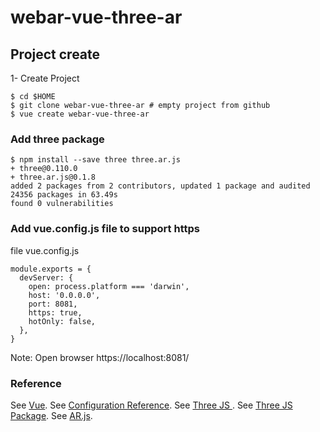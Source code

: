 # webar-vue-three-ar

## Project create 

1- Create Project 

```shell
$ cd $HOME
$ git clone webar-vue-three-ar # empty project from github
$ vue create webar-vue-three-ar
```

### Add three package 
```shell
$ npm install --save three three.ar.js
+ three@0.110.0
+ three.ar.js@0.1.8
added 2 packages from 2 contributors, updated 1 package and audited 24356 packages in 63.49s
found 0 vulnerabilities
```
### Add vue.config.js file to support https

file vue.config.js
```shell
module.exports = {
  devServer: {
    open: process.platform === 'darwin',
    host: '0.0.0.0',
    port: 8081, 
    https: true,
    hotOnly: false,
  },
}
```
Note: Open browser https://localhost:8081/


### Reference

See [Vue](https://vuejs.org/).
See [Configuration Reference](https://cli.vuejs.org/config/).
See [Three JS ](https://threejs.org/).
See [Three JS Package](https://www.npmjs.com/package/three).
See [AR.js](https://github.com/google-ar/three.ar.js).

